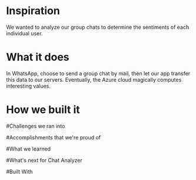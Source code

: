 # Inspiration

We wanted to analyze our group chats to determine the sentiments of each individual user.

# What it does

In WhatsApp, choose to send a group chat by mail, then let our app transfer this data to our servers. Eventually, the Azure cloud magically computes interesting values.

# How we built it



#Challenges we ran into



#Accomplishments that we're proud of



#What we learned



#What's next for Chat Analyzer



#Built With




